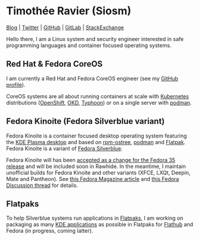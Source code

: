 # Timothée Ravier (Siosm)

[Blog](https://tim.siosm.fr) |
[Twitter](https://twitter.com/Siosm) |
[GitHub](https://github.com/travier) |
[GitLab](https://gitlab.com/Siosm) |
[StackExchange](https://stackexchange.com/users/2619545/siosm)

Hello there, I am a Linux system and security engineer interested in safe
programming languages and container focused operating systems.

## Red Hat & Fedora CoreOS

I am currently a Red Hat and Fedora CoreOS engineer (see my
[GitHub profile](https://github.com/travier)).

CoreOS systems are all about running containers at scale with
[Kubernetes](https://kubernetes.io) distributions
([OpenShift](https://www.openshift.com), [OKD](https://www.okd.io),
[Typhoon](https://typhoon.psdn.io)) or on a single server with
[podman](https://podman.io).

## Fedora Kinoite (Fedora Silverblue variant)

Fedora Kinoite is a container focused desktop operating system featuring the
[KDE Plasma desktop](https://kde.org) and based on
[rpm-ostree](https://rpm-ostree.readthedocs.io), [podman](https://podman.io)
and [Flatpak](https://flatpak.org). Fedora Kinoite is a variant of
[Fedora Silverblue](https://silverblue.fedoraproject.org).

Fedora Kinoite will has been
[accepted as a change for the Fedora 35 release](https://fedoraproject.org/wiki/Changes/Fedora_Kinoite)
and will be included soon in Rawhide. In the meantime, I maintain unofficial
builds for Fedora Kinoite and other variants (XFCE, LXQt, Deepin, Mate and
Pantheon). See
[this Fedora Magazine article](https://fedoramagazine.org/discover-fedora-kinoite/) and
[this Fedora Discussion thread](https://discussion.fedoraproject.org/t/kinoite-a-kde-and-now-xfce-version-of-fedora-silverblue/147)
for details.

## Flatpaks

To help Silverblue systems run applications in [Flatpaks](https://flatpak.org),
I am working on packaging as many
[KDE applications](https://kde.org/applications) as possible in Flatpaks for
[Flathub](https://flathub.org/home) and Fedora (in progress, coming latter).

